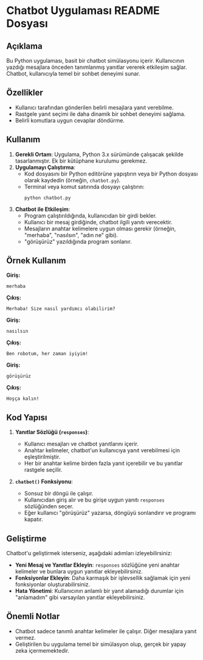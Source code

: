 # Chatbot Uygulaması README Dosyası

## Açıklama
Bu Python uygulaması, basit bir chatbot simülasyonu içerir. Kullanıcının yazdığı mesajlara önceden tanımlanmış yanıtlar vererek etkileşim sağlar. Chatbot, kullanıcıyla temel bir sohbet deneyimi sunar.

## Özellikler
- Kullanıcı tarafından gönderilen belirli mesajlara yanıt verebilme.
- Rastgele yanıt seçimi ile daha dinamik bir sohbet deneyimi sağlama.
- Belirli komutlara uygun cevaplar döndürme.

## Kullanım
1. **Gerekli Ortam**: Uygulama, Python 3.x sürümünde çalışacak şekilde tasarlanmıştır. Ek bir kütüphane kurulumu gerekmez.
2. **Uygulamayı Çalıştırma**:
    - Kod dosyasını bir Python editörüne yapıştırın veya bir Python dosyası olarak kaydedin (örneğin, `chatbot.py`).
    - Terminal veya komut satırında dosyayı çalıştırın:
      ```
      python chatbot.py
      ```
3. **Chatbot ile Etkileşim**:
    - Program çalıştırıldığında, kullanıcıdan bir girdi bekler.
    - Kullanıcı bir mesaj girdiğinde, chatbot ilgili yanıtı verecektir.
    - Mesajların anahtar kelimelere uygun olması gerekir (örneğin, "merhaba", "nasılsın", "adın ne" gibi).
    - "görüşürüz" yazıldığında program sonlanır.

## Örnek Kullanım
**Giriş:**
```
merhaba
```
**Çıkış:**
```
Merhaba! Size nasıl yardımcı olabilirim?
```

**Giriş:**
```
nasılsın
```
**Çıkış:**
```
Ben robotum, her zaman iyiyim!
```

**Giriş:**
```
görüşürüz
```
**Çıkış:**
```
Hoşça kalın!
```

## Kod Yapısı
1. **Yanıtlar Sözlüğü (`responses`)**:
    - Kullanıcı mesajları ve chatbot yanıtlarını içerir.
    - Anahtar kelimeler, chatbot'un kullanıcıya yanıt verebilmesi için eşleştirilmiştir.
    - Her bir anahtar kelime birden fazla yanıt içerebilir ve bu yanıtlar rastgele seçilir.

2. **`chatbot()` Fonksiyonu**:
    - Sonsuz bir döngü ile çalışır.
    - Kullanıcıdan giriş alır ve bu girişe uygun yanıtı `responses` sözlüğünden seçer.
    - Eğer kullanıcı "görüşürüz" yazarsa, döngüyü sonlandırır ve programı kapatır.

## Geliştirme
Chatbot'u geliştirmek isterseniz, aşağıdaki adımları izleyebilirsiniz:
- **Yeni Mesaj ve Yanıtlar Ekleyin**: `responses` sözlüğüne yeni anahtar kelimeler ve bunlara uygun yanıtlar ekleyebilirsiniz.
- **Fonksiyonlar Ekleyin**: Daha karmaşık bir işlevsellik sağlamak için yeni fonksiyonlar oluşturabilirsiniz.
- **Hata Yönetimi**: Kullanıcının anlamlı bir yanıt alamadığı durumlar için "anlamadım" gibi varsayılan yanıtlar ekleyebilirsiniz.

## Önemli Notlar
- Chatbot sadece tanımlı anahtar kelimeler ile çalışır. Diğer mesajlara yanıt vermez.
- Geliştirilen bu uygulama temel bir simülasyon olup, gerçek bir yapay zeka içermemektedir.
